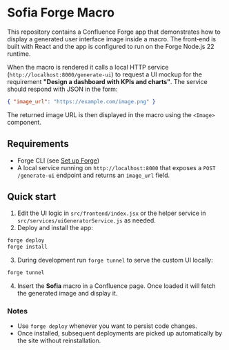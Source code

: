 # Sofia Forge Macro

This repository contains a Confluence Forge app that demonstrates how to display a generated user interface image inside a macro. The front‑end is built with React and the app is configured to run on the Forge Node.js 22 runtime.

When the macro is rendered it calls a local HTTP service (`http://localhost:8000/generate-ui`) to request a UI mockup for the requirement **"Design a dashboard with KPIs and charts"**. The service should respond with JSON in the form:

```json
{ "image_url": "https://example.com/image.png" }
```

The returned image URL is then displayed in the macro using the `<Image>` component.

## Requirements

- Forge CLI (see [Set up Forge](https://developer.atlassian.com/platform/forge/set-up-forge/))
- A local service running on `http://localhost:8000` that exposes a `POST /generate-ui` endpoint and returns an `image_url` field.

## Quick start

1. Edit the UI logic in `src/frontend/index.jsx` or the helper service in `src/services/uiGeneratorService.js` as needed.
2. Deploy and install the app:

```bash
forge deploy
forge install
```

3. During development run `forge tunnel` to serve the custom UI locally:

```bash
forge tunnel
```

4. Insert the **Sofia** macro in a Confluence page. Once loaded it will fetch the generated image and display it.

### Notes
- Use `forge deploy` whenever you want to persist code changes.
- Once installed, subsequent deployments are picked up automatically by the site without reinstallation.

